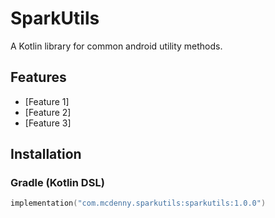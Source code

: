 # SparkUtils

A Kotlin library for common android utility methods.

## Features

- [Feature 1]
- [Feature 2]
- [Feature 3]

## Installation

### Gradle (Kotlin DSL) 

```kotlin
implementation("com.mcdenny.sparkutils:sparkutils:1.0.0")
```
